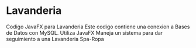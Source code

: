 # Lavanderia
Codigo JavaFX para Lavanderia
Este codigo contiene una conexion a Bases de Datos con MySQL. 
Utiliza JavaFX
Maneja un sistema para dar seguimiento a una Lavanderia Spa-Ropa
